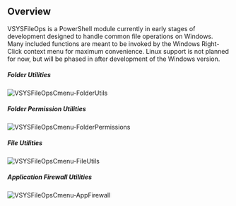 ## Overview

VSYSFileOps is a PowerShell module currently in early stages of development designed to handle common file operations on Windows. Many included functions are meant to be invoked by the Windows Right-Click context menu for maximum convenience. Linux support is not planned for now, but will be phased in after development of the Windows version.

##### Folder Utilities

![VSYSFileOpsCmenu-FolderUtils](https://user-images.githubusercontent.com/33441569/140243482-d7dfc5cb-b642-4521-985f-307b250fb597.png)

##### Folder Permission Utilities

![VSYSFileOpsCmenu-FolderPermissions](https://user-images.githubusercontent.com/33441569/140243481-f3b9d2c5-5b78-40af-a9bb-0ed97cb697c2.png)

##### File Utilities

![VSYSFileOpsCmenu-FileUtils](https://user-images.githubusercontent.com/33441569/140243480-7e61858c-a072-43d6-be81-b4a618420e25.png)

##### Application Firewall Utilities

![VSYSFileOpsCmenu-AppFirewall](https://user-images.githubusercontent.com/33441569/140243479-dc46f882-987b-457d-8a0a-682f4cb1cbce.png)








